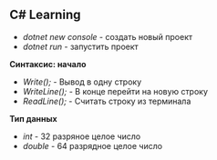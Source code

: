 ## C# Learning

* *dotnet new console* - создать новый проект
* *dotnet run* - запустить проект
  
**Синтаксис: начало**
* *Write();* - Вывод в одну строку 
* *WriteLine();* - В конце перейти на новую строку
* *ReadLine();* - Считать строку из терминала

**Тип данных**
* *int* - 32 разряное целое число
* *double* - 64 разрядное целое число